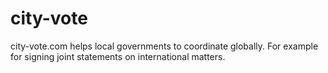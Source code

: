 # city-vote

city-vote.com helps local governments to coordinate globally. 
For example for signing joint statements on international matters.
